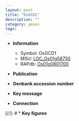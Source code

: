 ```yaml
---
layout: post
title: "OsGCD1"
description: ""
category: genes
tags: 
---
```


* **Information**  
    + Symbol: OsGCD1  
    + MSU: [LOC_Os01g58750](http://rice.uga.edu/cgi-bin/ORF_infopage.cgi?orf=LOC_Os01g58750)  
    + RAPdb: [Os01g0801700](http://rapdb.dna.affrc.go.jp/viewer/gbrowse_details/irgsp1?name=Os01g0801700)  

* **Publication**  

* **Genbank accession number**  

* **Key message**  

* **Connection**  

[//]: # * **Key figures**  


